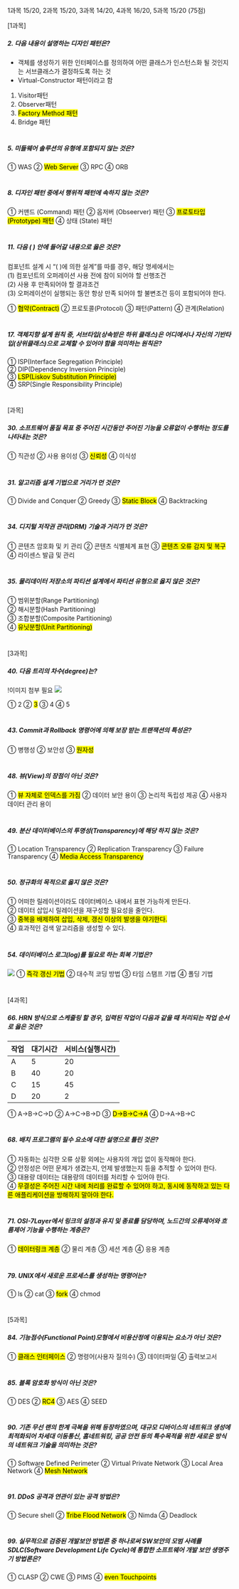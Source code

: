 1과목 15/20, 2과목 15/20, 3과목 14/20, 4과목 16/20, 5과목 15/20 (75점)

[1과목]

##### 2. 다음 내용이 설명하는 디자인 패턴은?

- 객체를 생성하기 위한 인터페이스를 정의하여 어떤 클래스가 인스턴스화 될 것인지는 서브클래스가 결정하도록 하는 것
- Virtual-Constructor 패턴이라고 함
  
1. Visitor패턴
2. Observer패턴
3. <mark>Factory Method 패턴</mark>
4. Bridge 패턴

#

##### 5. 미들웨어 솔루션의 유형에 포함되지 않는 것은?
① WAS
② <mark>Web Server</mark>
③ RPC
④ ORB

#

##### 8. 디자인 패턴 중에서 행위적 패턴에 속하지 않는 것은?

① 커맨드 (Command) 패턴
② 옵저버 (Obseerver) 패턴
③ <mark>프로토타입 (Prototype) 패턴</mark>
④ 상태 (State) 패턴

#


##### 11. 다음 ( ) 안에 들어갈 내용으로 옳은 것은?

컴포넌트 설계 시 “( )에 의한 설계”를 따를 경우, 해당 명세에서는<br/>
(1) 컴포넌트의 오퍼레이션 사용 전에 참이 되어야 할 선행조건<br/>
(2) 사용 후 만족되어야 할 결과조건<br/>
(3) 오퍼레이션이 실행되는 동안 항상 만족 되어야 할 불변조건 등이 포함되어야 한다.<br/>

① <mark>협약(Contract)</mark>
② 프로토콜(Protocol)
③ 패턴(Pattern)
④ 관계(Relation)

#

##### 17. 객체지향 설계 원칙 중, 서브타입(상속받은 하위 클래스)은 어디에서나 자신의 기반타입(상위클래스)으로 교체할 수 있어야 함을 의미하는 원칙은?

① ISP(Interface Segregation Principle)<br/>
② DIP(Dependency Inversion Principle)<br/>
③ <mark>LSP(Liskov Substitution Principle)</mark><br/>
④ SRP(Single Responsibility Principle)<br/>

#

[과목]

##### 30. 소프트웨어 품질 목표 중 주어진 시간동안 주어진 기능을 오류없이 수행하는 정도를 나타내는 것은?
① 직관성
② 사용 용이성
③ <mark>신뢰성</mark>
④ 이식성

#

##### 31. 알고리즘 설계 기법으로 거리가 먼 것은?
① Divide and Conquer
② Greedy
③ <mark>Static Block</mark>
④ Backtracking

#

##### 34. 디지털 저작권 관리(DRM) 기술과 거리가 먼 것은?
① 콘텐츠 암호화 및 키 관리
② 콘텐츠 식별체계 표현
③  <mark>콘텐츠 오류 감지 및 복구</mark>
④ 라이센스 발급 및 관리

#

##### 35. 물리데이터 저장소의 파티션 설계에서 파티션 유형으로 옳지 않은 것은?
① 범위분할(Range Partitioning)<br/>
② 해시분할(Hash Partitioning)<br/>
③ 조합분할(Composite Partitioning)<br/>
④ <mark>유닛분할(Unit Partitioning)</mark><br/>

#

[3과목]

##### 40. 다음 트리의 차수(degree)는? 
!이미지 첨부 필요
<img src="2023-04-19T15_32_20.png"> <br/>

① 2
② <mark>3</mark>
③ 4
④ 5

#

##### 43. Commit과 Rollback 명령어에 의해 보장 받는 트랜잭션의 특성은?
① 병행성
② 보안성
③ <mark>원자성</mark>

#

##### 48. 뷰(View)의 장점이 아닌 것은?
① <mark>뷰 자체로 인덱스를 가짐</mark>
② 데이터 보안 용이
③ 논리적 독립성 제공
④ 사용자 데이터 관리 용이

#

##### 49. 분산 데이터베이스의 투명성(Transparency)에 해당 하지 않는 것은?
① Location Transparency
② Replication Transparency
③ Failure Transparency
④ <mark>Media Access Transparency</mark>

#

##### 50. 정규화의 목적으로 옳지 않은 것은?
① 어떠한 릴레이션이라도 데이터베이스 내에서 표현 가능하게 만든다.<br/>
② 데이터 삽입시 릴레이션을 재구성할 필요성을 줄인다.<br/>
③ <mark>중복을 배제하여 삽입, 삭제, 갱신 이상의 발생을 야기한다.</mark><br/>
④ 효과적인 검색 알고리즘을 생성할 수 있다.<br/>

#

##### 54. 데이터베이스 로그(log)를 필요로 하는 회복 기법은?
<img src="2023-04-19T15_32_23.png">
① <mark>즉각 갱신 기법</mark>
② 대수적 코딩 방법
③ 타임 스탬프 기법
④ 폴딩 기법

#

[4과목]

##### 66. HRN 방식으로 스케줄링 할 경우, 입력된 작업이 다음과 같을 때 처리되는 작업 순서로 옳은 것은?

|작업|대기시간|서비스(실행시간)|
|---|---|---|
|A|5|20|
|B|40|20|
|C|15|45|
|D|20|2|

① A→B→C→D
② A→C→B→D
③ <mark>D→B→C→A</mark>
④ D→A→B→C

#

##### 68. 배치 프로그램의 필수 요소에 대한 설명으로 틀린 것은?
① 자동화는 심각한 오류 상황 외에는 사용자의 개입 없이 동작해야 한다.<br/>
② 안정성은 어떤 문제가 생겼는지, 언제 발생했는지 등을 추적할 수 있어야 한다.<br/>
③ 대용량 데이터는 대용량의 데이터를 처리할 수 있어야 한다.<br/>
④ <mark>무결성은 주어진 시간 내에 처리를 완료할 수 있어야 하고, 동시에 동작하고 있는 다른 애플리케이션을 방해하지 말아야 한다.</mark><br/>

#

##### 71. OSI-7Layer에서 링크의 설정과 유지 및 종료를 담당하며, 노드간의 오류제어와 흐름제어 기능을 수행하는 계층은?
① <mark>데이터링크 계층</mark>
② 물리 계층
③ 세션 계층
④ 응용 계층

#

##### 79. UNIX에서 새로운 프로세스를 생성하는 명령어는?
① ls
② cat
③ <mark>fork</mark>
④ chmod

#

[5과목]


##### 84. 기능점수(Functional Point)모형에서 비용산정에 이용되는 요소가 아닌 것은?
① <mark>클래스 인터페이스</mark>
② 명령어(사용자 질의수)
③ 데이터파일
④ 출력보고서

#

##### 85. 블록 암호화 방식이 아닌 것은?
① DES
② <mark>RC4</mark>
③ AES
④ SEED

#

##### 90. 기존 무선 랜의 한계 극복을 위해 등장하였으며, 대규모 디바이스의 네트워크 생성에 최적화되어 차세대 이동통신, 홈네트워킹, 공공 안전 등의 특수목적을 위한 새로운 방식의 네트워크 기술을 의미하는 것은?
① Software Defined Perimeter
② Virtual Private Network
③ Local Area Network
④ <mark>Mesh Network</mark>

#

##### 91. DDoS 공격과 연관이 있는 공격 방법은?
① Secure shell
② <mark>Tribe Flood Network</mark>
③ Nimda
④ Deadlock

#

##### 99. 실무적으로 검증된 개발보안 방법론 중 하나로써 SW보안의 모범 사례를 SDLC(Software Development Life Cycle)에 통합한 소프트웨어 개발 보안 생명주기 방법론은?
① CLASP
② CWE
③ PIMS
④ <mark>even Touchpoints</mark>
